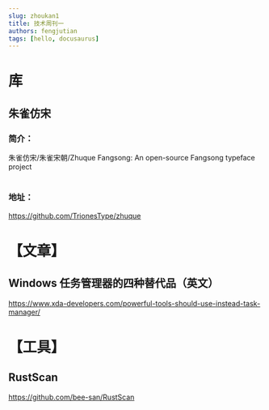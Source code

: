```yaml
---
slug: zhoukan1
title: 技术周刊一
authors: fengjutian
tags: [hello, docusaurus]
---
```

# 库
## 朱雀仿宋
### 简介：
朱雀仿宋/朱雀宋朝/Zhuque Fangsong: An open-source Fangsong typeface project
#
### 地址：
https://github.com/TrionesType/zhuque

# 【文章】

## Windows 任务管理器的四种替代品（英文）
https://www.xda-developers.com/powerful-tools-should-use-instead-task-manager/

# 【工具】
## RustScan
https://github.com/bee-san/RustScan